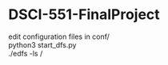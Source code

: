 # DSCI-551-FinalProject
edit configuration files in conf/</br>
python3 start_dfs.py </br>
./edfs -ls /
